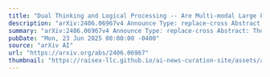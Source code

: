 ```yaml
---
title: "Dual Thinking and Logical Processing -- Are Multi-modal Large Language Models Closing the Gap with Human Vision ?"
description: "arXiv:2406.06967v4 Announce Type: replace-cross Abstract: The dual thinking framework considers fast, intuitive, and slower logical processing. The perception of dual thinking in vision requires images where inferences from intuitive and logical processing differ, and the latter is under-explored in current studies. We introduce a novel adversarial dataset to provide evidence for the dual thinking framework in human vision, which also facilitates the study of the qualitative behavior of deep learning models. Our psychophysical studies show the presence of multiple inferences in rapid succession, and analysis of errors shows that the early stopping of visual processing can result in missing relevant information. MLLMs (Multi-modal Large Language Models) and VLMs (Vision Language Models) have made significant progress in correcting errors in intuitive processing in human vision and showed enhanced performance on images requiring logical processing. However, their improvements in logical processing have not kept pace with their advancements in intuitive processing. In contrast, segmentation models exhibit errors similar to those seen in intuitive human processing and lack understanding of sub-structures, as indicated by errors related to sub-components in identified instances. As AI (Artificial Intelligence)-based systems find increasing applications in safety-critical domains like autonomous driving, the integration of logical processing capabilities becomes essential. This not only enhances performance but also addresses the limitations of scaling-based approaches while ensuring robustness and reliability in real-world environments."
summary: "arXiv:2406.06967v4 Announce Type: replace-cross Abstract: The dual thinking framework considers fast, intuitive, and slower logical processing. The perception of dual thinking in vision requires images where inferences from intuitive and logical processing differ, and the latter is under-explored in current studies. We introduce a novel adversarial dataset to provide evidence for the dual thinking framework in human vision, which also facilitates the study of the qualitative behavior of deep learning models. Our psychophysical studies show the presence of multiple inferences in rapid succession, and analysis of errors shows that the early stopping of visual processing can result in missing relevant information. MLLMs (Multi-modal Large Language Models) and VLMs (Vision Language Models) have made significant progress in correcting errors in intuitive processing in human vision and showed enhanced performance on images requiring logical processing. However, their improvements in logical processing have not kept pace with their advancements in intuitive processing. In contrast, segmentation models exhibit errors similar to those seen in intuitive human processing and lack understanding of sub-structures, as indicated by errors related to sub-components in identified instances. As AI (Artificial Intelligence)-based systems find increasing applications in safety-critical domains like autonomous driving, the integration of logical processing capabilities becomes essential. This not only enhances performance but also addresses the limitations of scaling-based approaches while ensuring robustness and reliability in real-world environments."
pubDate: "Mon, 23 Jun 2025 00:00:00 -0400"
source: "arXiv AI"
url: "https://arxiv.org/abs/2406.06967"
thumbnail: "https://raisex-llc.github.io/ai-news-curation-site/assets/arxiv.png"
---
```


